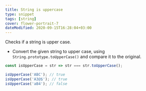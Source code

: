```yaml
---
title: String is uppercase
type: snippet
tags: [string]
cover: flower-portrait-7
dateModified: 2020-09-15T16:28:04+03:00
---
```


Checks if a string is upper case.

- Convert the given string to upper case, using `String.prototype.toUpperCase()` and compare it to the original.

```js
const isUpperCase = str => str === str.toUpperCase();
```

```js
isUpperCase('ABC'); // true
isUpperCase('A3@$'); // true
isUpperCase('aB4'); // false
```

